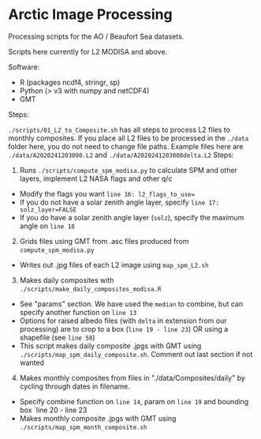 # Arctic Image Processing

Processing scripts for the AO / Beaufort Sea datasets.

Scripts here currently for L2 MODISA and above.

Software:
* R (packages ncdf4, stringr, sp)
* Python (> v3 with numpy and netCDF4)
* GMT 

Steps:

`./scripts/01_L2_to_Composite.sh` has all steps to process L2 files to monthly composites. 
If you place all L2 files to be processed in the `./data` folder here, you do not need to change file paths. Example files here are `./data/A2020241203000.L2` and `./data/A2020241203000delta.L2`
Steps:

1. Runs `./scripts/compute_spm_modisa.py` to calculate SPM and other layers, implement L2 NASA flags and other q/c
  * Modify the flags you want `line 16: l2_flags_to_use=`
  * If you do not have a solar zenith angle layer, specify `line 17: solz_layer=FALSE`
  * If you do have a solar zenith angle layer (`solz`), specify the maximum angle on `line 18`
  
2. Grids files using GMT from .asc files produced from `compute_spm_modisa.py`
  * Writes out .jpg files of each L2 image using `map_spm_L2.sh`
  
3. Makes daily composites with `./scripts/make_daily_composites_modisa.R`
  * See "params" section. We have used the `median` to combine, but can specify another function on `line 13`
  * Options for raised albedo files (with `delta` in extension from our processing) are to crop to a box (`line 19 - line 23`) OR using a shapefile (see `line 58`)
  * This script makes daily composite .jpgs with GMT using `./scripts/map_spm_daily_composite.sh`. Comment out last section if not wanted
  
4. Makes monthly composites from files in "./data/Composites/daily" by cycling through dates in filename. 
  * Specify combine function on `line 14`, param on `line 19` and bounding box `line 20 - line 23
  * Makes monthly composite .jpgs with GMT using `./scripts/map_spm_month_composite.sh`

